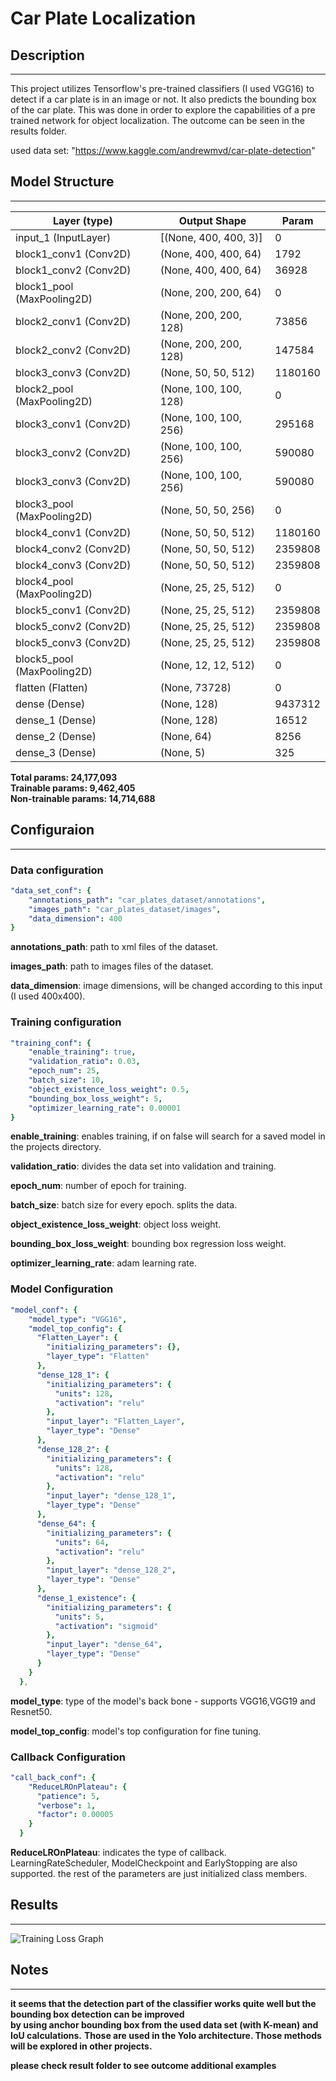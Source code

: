 # Car Plate Localization


## Description
------
This project utilizes Tensorflow's pre-trained classifiers (I used VGG16) to detect if a car plate is in an image or not.
It also predicts the bounding box of the car plate. This was done in order to explore the capabilities of a pre trained network for object localization.
The outcome can be seen in the results folder.


used data set: "https://www.kaggle.com/andrewmvd/car-plate-detection"
 

## Model Structure
------



| Layer (type)               | Output Shape          | Param   |
|----------------------------|-----------------------|---------|
| input_1 (InputLayer)       | [(None, 400, 400, 3)] | 0       |
| block1_conv1 (Conv2D)      | (None, 400, 400, 64)  | 1792    |
| block1_conv2 (Conv2D)      | (None, 400, 400, 64)  | 36928   |
| block1_pool (MaxPooling2D) | (None, 200, 200, 64)  | 0       |
| block2_conv1 (Conv2D)      | (None, 200, 200, 128) | 73856   |
| block2_conv2 (Conv2D)      | (None, 200, 200, 128) | 147584  |
| block3_conv3 (Conv2D)      | (None, 50, 50, 512)   | 1180160 |
| block2_pool (MaxPooling2D) | (None, 100, 100, 128) | 0       |
| block3_conv1 (Conv2D)      | (None, 100, 100, 256) | 295168  |
| block3_conv2 (Conv2D)      | (None, 100, 100, 256) | 590080  |
| block3_conv3 (Conv2D)      | (None, 100, 100, 256) | 590080  |
| block3_pool (MaxPooling2D) | (None, 50, 50, 256)   | 0       |
| block4_conv1 (Conv2D)      | (None, 50, 50, 512)   | 1180160 |
| block4_conv2 (Conv2D)      | (None, 50, 50, 512)   | 2359808 |
| block4_conv3 (Conv2D)      | (None, 50, 50, 512)   | 2359808 |
| block4_pool (MaxPooling2D) | (None, 25, 25, 512)   | 0       |
| block5_conv1 (Conv2D)      | (None, 25, 25, 512)   | 2359808 |
| block5_conv2 (Conv2D)      | (None, 25, 25, 512)   | 2359808 |
| block5_conv3 (Conv2D)      | (None, 25, 25, 512)   | 2359808 |
| block5_pool (MaxPooling2D) | (None, 12, 12, 512)   | 0       |
| flatten (Flatten)          | (None, 73728)         | 0       |
| dense (Dense)              | (None, 128)           | 9437312 |
| dense_1 (Dense)            | (None, 128)           | 16512   |
| dense_2 (Dense)            | (None, 64)            | 8256    |
| dense_3 (Dense)            | (None, 5)             | 325     |



__Total params: 24,177,093__\
__Trainable params: 9,462,405__\
__Non-trainable params: 14,714,688__



## Configuraion
------

### Data configuration



```yaml
"data_set_conf": {
    "annotations_path": "car_plates_dataset/annotations",
    "images_path": "car_plates_dataset/images",
    "data_dimension": 400
}
```


__annotations_path__: path to xml files of the dataset.

__images_path__:   path to images files of the dataset.

__data_dimension__: image dimensions, will be changed according to this input (I used 400x400).

### Training configuration


```yaml
"training_conf": {
    "enable_training": true,
    "validation_ratio": 0.03,
    "epoch_num": 25,
    "batch_size": 10,
    "object_existence_loss_weight": 0.5,
    "bounding_box_loss_weight": 5,
    "optimizer_learning_rate": 0.00001
}

```

__enable_training__: enables training, if on false will search for a saved model in the projects directory.

__validation_ratio__: divides the data set into validation and training.

__epoch_num__: number of epoch for training.

__batch_size__: batch size for every epoch. splits the data.

__object_existence_loss_weight__: object loss weight.

__bounding_box_loss_weight__: bounding box regression loss weight.

__optimizer_learning_rate__: adam learning rate.


### Model Configuration

```yaml
"model_conf": { 
    "model_type": "VGG16",
    "model_top_config": {
      "Flatten_Layer": {
        "initializing_parameters": {},
        "layer_type": "Flatten"
      },
      "dense_128_1": {
        "initializing_parameters": {
          "units": 128,
          "activation": "relu"
        },
        "input_layer": "Flatten_Layer",
        "layer_type": "Dense"
      },
      "dense_128_2": {
        "initializing_parameters": {
          "units": 128,
          "activation": "relu"
        },
        "input_layer": "dense_128_1",
        "layer_type": "Dense"
      },
      "dense_64": {
        "initializing_parameters": {
          "units": 64,
          "activation": "relu"
        },
        "input_layer": "dense_128_2",
        "layer_type": "Dense"
      },
      "dense_1_existence": {
        "initializing_parameters": {
          "units": 5,
          "activation": "sigmoid"
        },
        "input_layer": "dense_64",
        "layer_type": "Dense"
      }
    }
  },
```
  
__model_type__: type of the model's back bone - supports VGG16,VGG19 and Resnet50.

__model_top_config__: model's top configuration for fine tuning.

### Callback Configuration

```yaml
"call_back_conf": {
    "ReduceLROnPlateau": {
      "patience": 5,
      "verbose": 1,
      "factor": 0.00005
    }
  }

```

__ReduceLROnPlateau__: indicates the type of callback. LearningRateScheduler, ModelCheckpoint and EarlyStopping are also supported. the rest of the parameters are just initialized class members.

## Results
------

![Training Loss Graph](/results/training%20loss%20Graph.jpg "Training Loss Graph")

## Notes
------
__it seems that the detection part of the classifier works quite well but the bounding box detection can be improved__\
__by using anchor bounding box from the used data set (with K-mean) and IoU calculations.__ 
__Those are used in the Yolo architecture. Those methods will be explored in other projects.__

__please check result folder to see outcome additional examples__